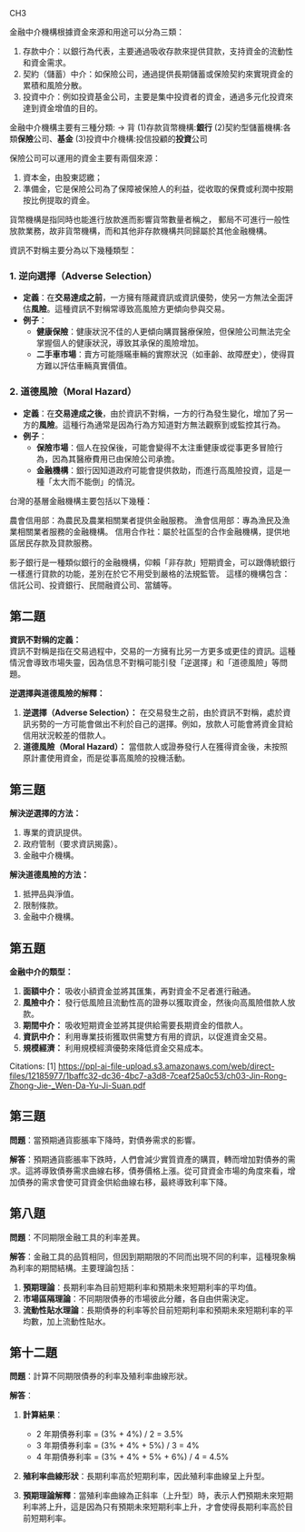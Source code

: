 CH3

金融中介機構根據資金來源和用途可以分為三類：
1. 存款中介：以銀行為代表，主要通過吸收存款來提供貸款，支持資金的流動性和資金需求。
2. 契約（儲蓄）中介：如保險公司，通過提供長期儲蓄或保險契約來實現資金的累積和風險分散。
3. 投資中介：例如投資基金公司，主要是集中投資者的資金，通過多元化投資來達到資金增值的目的。

金融中介機構主要有三種分類: -> 背
(1)存款貨幣機構:**銀行**
(2)契約型儲蓄機構:各類**保險**公司、**基金**
(3)投資中介機構:投信投顧的**投資**公司

保險公司可以運用的資金主要有兩個來源：
1. 資本金，由股東認繳；
2. 準備金，它是保險公司為了保障被保險人的利益，從收取的保費或利潤中按期按比例提取的資金。

貨幣機構是指同時也能進行放款進而影響貨幣數量者稱之，
郵局不可進行一般性放款業務，故非貨幣機構，而和其他非存款機構共同歸屬於其他金融機構。



資訊不對稱主要分為以下幾種類型：
### 1. **逆向選擇（Adverse Selection）**
   - **定義**：在**交易達成之前**，一方擁有隱藏資訊或資訊優勢，使另一方無法全面評估**風險**。這種資訊不對稱常導致高風險方更傾向參與交易。
   - **例子**：
     - **健康保險**：健康狀況不佳的人更傾向購買醫療保險，但保險公司無法完全掌握個人的健康狀況，導致其承保的風險增加。
     - **二手車市場**：賣方可能隱瞞車輛的實際狀況（如車齡、故障歷史），使得買方難以評估車輛真實價值。

### 2. **道德風險（Moral Hazard）**
   - **定義**：在**交易達成之後**，由於資訊不對稱，一方的行為發生變化，增加了另一方的**風險**。這種行為通常是因為行為方知道對方無法觀察到或監控其行為。
   - **例子**：
     - **保險市場**：個人在投保後，可能會變得不太注重健康或從事更多冒險行為，因為其醫療費用已由保險公司承擔。
     - **金融機構**：銀行因知道政府可能會提供救助，而進行高風險投資，這是一種「太大而不能倒」的情況。



台灣的基層金融機構主要包括以下幾種：

農會信用部：為農民及農業相關業者提供金融服務。
漁會信用部：專為漁民及漁業相關業者服務的金融機構。
信用合作社：屬於社區型的合作金融機構，提供地區居民存款及貸款服務。


影子銀行是一種類似銀行的金融機構，仰賴「非存款」短期資金，可以跟傳統銀行一樣進行貸款的功能，差別在於它不用受到嚴格的法規監管。
這樣的機構包含：信託公司、投資銀行、民間融資公司、當舖等。



## 第二題
**資訊不對稱的定義：**  
資訊不對稱是指在交易過程中，交易的一方擁有比另一方更多或更佳的資訊。這種情況會導致市場失靈，因為信息不對稱可能引發「逆選擇」和「道德風險」等問題。

**逆選擇與道德風險的解釋：**
1. **逆選擇（Adverse Selection）：** 在交易發生之前，由於資訊不對稱，處於資訊劣勢的一方可能會做出不利於自己的選擇。例如，放款人可能會將資金貸給信用狀況較差的借款人。
2. **道德風險（Moral Hazard）：** 當借款人或證券發行人在獲得資金後，未按照原計畫使用資金，而是從事高風險的投機活動。

## 第三題
**解決逆選擇的方法：**
1. 專業的資訊提供。
2. 政府管制（要求資訊揭露）。
3. 金融中介機構。

**解決道德風險的方法：**
1. 抵押品與淨值。
2. 限制條款。
3. 金融中介機構。

## 第五題
**金融中介的類型：**
1. **面額中介：** 吸收小額資金並將其匯集，再對資金不足者進行融通。
2. **風險中介：** 發行低風險且流動性高的證券以獲取資金，然後向高風險借款人放款。
3. **期間中介：** 吸收短期資金並將其提供給需要長期資金的借款人。
4. **資訊中介：** 利用專業技術獲取供需雙方有用的資訊，以促進資金交易。
5. **規模經濟：** 利用規模經濟優勢來降低資金交易成本。

Citations:
[1] https://ppl-ai-file-upload.s3.amazonaws.com/web/direct-files/12185977/1baffc32-dc36-4bc7-a3d8-7ceaf25a0c53/ch03-Jin-Rong-Zhong-Jie-_Wen-Da-Yu-Ji-Suan.pdf




## 第三題
**問題**：當預期通貨膨脹率下降時，對債券需求的影響。

**解答**：預期通貨膨脹率下跌時，人們會減少實質資產的購買，轉而增加對債券的需求。這將導致債券需求曲線右移，債券價格上漲。從可貸資金市場的角度來看，增加債券的需求會使可貸資金供給曲線右移，最終導致利率下降。

## 第八題
**問題**：不同期限金融工具的利率差異。

**解答**：金融工具的品質相同，但因到期期限的不同而出現不同的利率，這種現象稱為利率的期間結構。主要理論包括：
1. **預期理論**：長期利率為目前短期利率和預期未來短期利率的平均值。
2. **市場區隔理論**：不同期限債券的市場彼此分離，各自由供需決定。
3. **流動性貼水理論**：長期債券的利率等於目前短期利率和預期未來短期利率的平均數，加上流動性貼水。

## 第十二題
**問題**：計算不同期限債券的利率及殖利率曲線形狀。

**解答**：
1. **計算結果**：
   - 2 年期債券利率 = (3% + 4%) / 2 = 3.5%
   - 3 年期債券利率 = (3% + 4% + 5%) / 3 = 4%
   - 4 年期債券利率 = (3% + 4% + 5% + 6%) / 4 = 4.5%

2. **殖利率曲線形狀**：長期利率高於短期利率，因此殖利率曲線呈上升型。

3. **預期理論解釋**：當殖利率曲線為正斜率（上升型）時，表示人們預期未來短期利率將上升，這是因為只有預期未來短期利率上升，才會使得長期利率高於目前短期利率。

